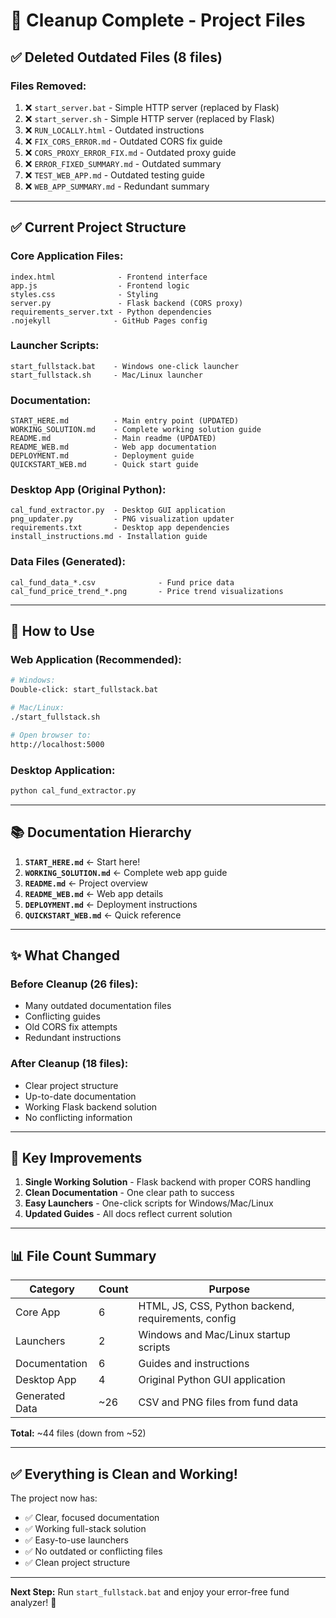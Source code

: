 # 🎉 Cleanup Complete - Project Files

## ✅ Deleted Outdated Files (8 files)

### Files Removed:
1. ❌ `start_server.bat` - Simple HTTP server (replaced by Flask)
2. ❌ `start_server.sh` - Simple HTTP server (replaced by Flask)
3. ❌ `RUN_LOCALLY.html` - Outdated instructions
4. ❌ `FIX_CORS_ERROR.md` - Outdated CORS fix guide
5. ❌ `CORS_PROXY_ERROR_FIX.md` - Outdated proxy guide
6. ❌ `ERROR_FIXED_SUMMARY.md` - Outdated summary
7. ❌ `TEST_WEB_APP.md` - Outdated testing guide
8. ❌ `WEB_APP_SUMMARY.md` - Redundant summary

---

## ✅ Current Project Structure

### **Core Application Files:**
```
index.html              - Frontend interface
app.js                  - Frontend logic
styles.css              - Styling
server.py               - Flask backend (CORS proxy)
requirements_server.txt - Python dependencies
.nojekyll              - GitHub Pages config
```

### **Launcher Scripts:**
```
start_fullstack.bat    - Windows one-click launcher
start_fullstack.sh     - Mac/Linux launcher
```

### **Documentation:**
```
START_HERE.md          - Main entry point (UPDATED)
WORKING_SOLUTION.md    - Complete working solution guide
README.md              - Main readme (UPDATED)
README_WEB.md          - Web app documentation
DEPLOYMENT.md          - Deployment guide
QUICKSTART_WEB.md      - Quick start guide
```

### **Desktop App (Original Python):**
```
cal_fund_extractor.py  - Desktop GUI application
png_updater.py         - PNG visualization updater
requirements.txt       - Desktop app dependencies
install_instructions.md - Installation guide
```

### **Data Files (Generated):**
```
cal_fund_data_*.csv              - Fund price data
cal_fund_price_trend_*.png       - Price trend visualizations
```

---

## 🚀 How to Use

### **Web Application (Recommended):**
```bash
# Windows:
Double-click: start_fullstack.bat

# Mac/Linux:
./start_fullstack.sh

# Open browser to:
http://localhost:5000
```

### **Desktop Application:**
```bash
python cal_fund_extractor.py
```

---

## 📚 Documentation Hierarchy

1. **`START_HERE.md`** ← Start here!
2. **`WORKING_SOLUTION.md`** ← Complete web app guide
3. **`README.md`** ← Project overview
4. **`README_WEB.md`** ← Web app details
5. **`DEPLOYMENT.md`** ← Deployment instructions
6. **`QUICKSTART_WEB.md`** ← Quick reference

---

## ✨ What Changed

### Before Cleanup (26 files):
- Many outdated documentation files
- Conflicting guides
- Old CORS fix attempts
- Redundant instructions

### After Cleanup (18 files):
- Clear project structure
- Up-to-date documentation
- Working Flask backend solution
- No conflicting information

---

## 🎯 Key Improvements

1. **Single Working Solution** - Flask backend with proper CORS handling
2. **Clean Documentation** - One clear path to success
3. **Easy Launchers** - One-click scripts for Windows/Mac/Linux
4. **Updated Guides** - All docs reflect current solution

---

## 📊 File Count Summary

| Category | Count | Purpose |
|----------|-------|---------|
| Core App | 6 | HTML, JS, CSS, Python backend, requirements, config |
| Launchers | 2 | Windows and Mac/Linux startup scripts |
| Documentation | 6 | Guides and instructions |
| Desktop App | 4 | Original Python GUI application |
| Generated Data | ~26 | CSV and PNG files from fund data |

**Total:** ~44 files (down from ~52)

---

## ✅ Everything is Clean and Working!

The project now has:
- ✅ Clear, focused documentation
- ✅ Working full-stack solution
- ✅ Easy-to-use launchers
- ✅ No outdated or conflicting files
- ✅ Clean project structure

---

**Next Step:** Run `start_fullstack.bat` and enjoy your error-free fund analyzer! 🚀

